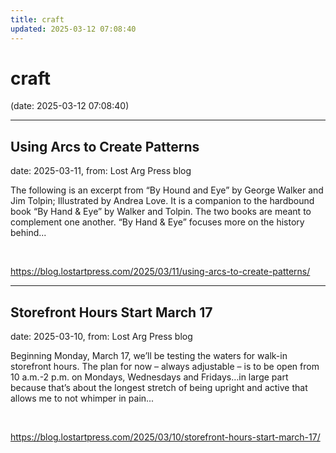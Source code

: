 ```yaml
---
title: craft
updated: 2025-03-12 07:08:40
---
```


# craft

(date: 2025-03-12 07:08:40)

---

## Using Arcs to Create Patterns

date: 2025-03-11, from: Lost Arg Press blog

The following is an excerpt from &#8220;By Hound and Eye&#8221; by George Walker and Jim Tolpin; Illustrated by Andrea Love. It is a companion to the hardbound book &#8220;By Hand &#38; Eye&#8221; by Walker and Tolpin. The two books are meant to complement one another. &#8220;By Hand &#38; Eye&#8221; focuses more on the history behind... 

<br> 

<https://blog.lostartpress.com/2025/03/11/using-arcs-to-create-patterns/>

---

## Storefront Hours Start March 17

date: 2025-03-10, from: Lost Arg Press blog

Beginning Monday, March 17, we&#8217;ll be testing the waters for walk-in storefront hours. The plan for now – always adjustable – is to be open from 10 a.m.-2 p.m. on Mondays, Wednesdays and Fridays…in large part because that&#8217;s about the longest stretch of being upright and active that allows me to not whimper in pain... 

<br> 

<https://blog.lostartpress.com/2025/03/10/storefront-hours-start-march-17/>

